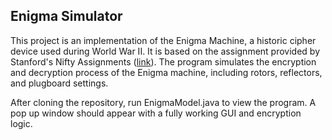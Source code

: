 ## Enigma Simulator

This project is an implementation of the Enigma Machine, a historic cipher device used during World War II. It is based on the assignment provided by Stanford's Nifty Assignments ([link](http://nifty.stanford.edu/2023/roberts-rembold-enigma/)). The program simulates the encryption and decryption process of the Enigma machine, including rotors, reflectors, and plugboard settings.

After cloning the repository, run EnigmaModel.java to view the program. A pop up window should appear with a fully working GUI and encryption logic.
